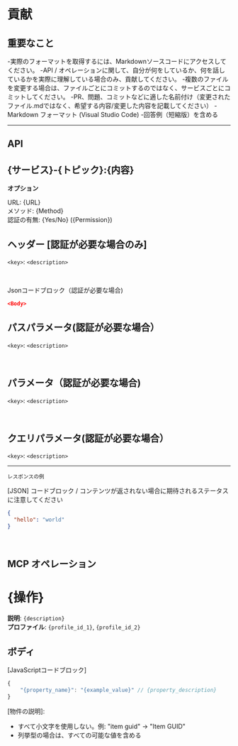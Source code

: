 # 貢献

## 重要なこと

-実際のフォーマットを取得するには、Markdownソースコードにアクセスしてください。
-API / オペレーションに関して、自分が何をしているか、何を話しているかを実際に理解している場合のみ、貢献してください。
-複数のファイルを変更する場合は、ファイルごとにコミットするのではなく、サービスごとにコミットしてください。
-PR、問題、コミットなどに適した名前付け（変更されたファイル.mdではなく、希望する内容/変更した内容を記載してください）
-Markdown フォーマット (Visual Studio Code)
-回答例（短縮版）を含める

---

## API

## {サービス}-{トピック}:{内容}

**オプション**

URL: {URL} <br/>
メソッド: {Method} <br/>
認証の有無: {Yes/No} ({Permission})

## ヘッダー [認証が必要な場合のみ]

`<key>`: `<description>`

<br/>

Jsonコードブロック（認証が必要な場合)

```json
<Body>
```

## パスパラメータ(認証が必要な場合）

`<key>`: `<description>`

<br/>

## パラメータ（認証が必要な場合)

`<key>`: `<description>`

<br/>

## クエリパラメータ(認証が必要な場合）

`<key>`: `<description>`

---



`レスポンスの例`

[JSON] コードブロック / コンテンツが返されない場合に期待されるステータスに注意してください

```json
{
  "hello": "world"
}
```

<br/>

## MCP オペレーション

#  {操作}

**説明**: `{description}` <br/>
**プロファイル**: `{profile_id_1}`, `{profile_id_2}`

## ボディ

[JavaScriptコードブロック]

```js
{
    "{property_name}": "{example_value}" // {property_description}
}
```

[物件の説明]:


- すべて小文字を使用しない。例: "item guid" -> "Item GUID"
- 列挙型の場合は、すべての可能な値を含める
